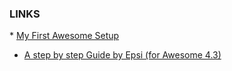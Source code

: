 ### LINKS

* [My First Awesome Setup](https://awesomewm.org/apidoc/documentation/07-my-first-awesome.md.html#)
* [A  step by step Guide by Epsi (for Awesome 4.3)](https://epsi-rns.github.io/desktop/2019/06/15/awesome-overview.html)
